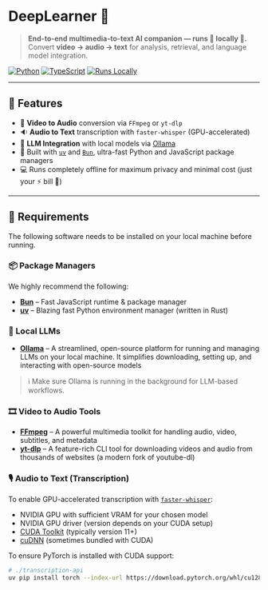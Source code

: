 # DeepLearner 🧠

> **End-to-end multimedia-to-text AI companion — runs 💯 locally 👀.**  
> Convert **video → audio → text** for analysis, retrieval, and language model integration.

[![Python](https://img.shields.io/badge/python-3.12%2B-orange.svg)](https://www.python.org/)
[![TypeScript](https://img.shields.io/badge/made%20with-TypeScript-blue)](https://www.typescriptlang.org/)
[![Runs Locally](https://img.shields.io/badge/runs-locally-green)]()

---

## 🚀 Features

- 🎥 **Video to Audio** conversion via `FFmpeg` or `yt-dlp`
- 🔉 **Audio to Text** transcription with `faster-whisper` (GPU-accelerated)
- 🤖 **LLM Integration** with local models via [Ollama](https://ollama.com)
- 🧰 Built with [`uv`](https://docs.astral.sh/uv/getting-started/installation/) and [`Bun`](https://bun.sh), ultra-fast Python and JavaScript package managers
- 💻 Runs completely offline for maximum privacy and minimal cost (just your ⚡ bill 👀)

---

## 🧱 Requirements

The following software needs to be installed on your local machine before running.

### 📦 Package Managers

We highly recommend the following:

- [**Bun**](https://bun.sh) – Fast JavaScript runtime & package manager
- [**uv**](https://docs.astral.sh/uv/getting-started/installation/) – Blazing fast Python environment manager (written in Rust)

### 🤖 Local LLMs

- [**Ollama**](https://ollama.com/download) – A streamlined, open-source platform for running and managing LLMs on your local machine. It simplifies downloading, setting up, and interacting with open-source models

> ℹ️ Make sure Ollama is running in the background for LLM-based workflows.

### 🎞️ Video to Audio Tools

- [**FFmpeg**](https://github.com/FFmpeg/FFmpeg) – A powerful multimedia toolkit for handling audio, video, subtitles, and metadata
- [**yt-dlp**](https://github.com/yt-dlp/yt-dlp) – A feature-rich CLI tool for downloading videos and audio from thousands of websites (a modern fork of youtube-dl)

### 🎙️ Audio to Text (Transcription)

To enable GPU-accelerated transcription with [`faster-whisper`](https://github.com/SYSTRAN/faster-whisper):

- NVIDIA GPU with sufficient VRAM for your chosen model
- NVIDIA GPU driver (version depends on your CUDA setup)
- [CUDA Toolkit](https://developer.nvidia.com/cuda-downloads) (typically version 11+)
- [cuDNN](https://developer.nvidia.com/cudnn-downloads) (sometimes bundled with CUDA)

To ensure PyTorch is installed with CUDA support:

```bash
# ./transcription-api
uv pip install torch --index-url https://download.pytorch.org/whl/cu128 && uv sync
```
